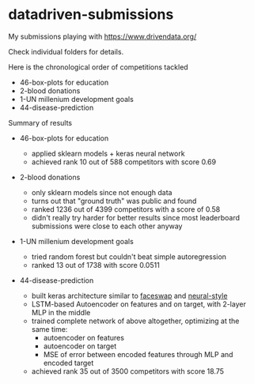 # datadriven-submissions
My submissions playing with https://www.drivendata.org/

Check individual folders for details.

Here is the chronological order of competitions tackled

- 46-box-plots for education
- 2-blood donations
- 1-UN millenium development goals
- 44-disease-prediction


Summary of results

- 46-box-plots for education
  - applied sklearn models + keras neural network
  - achieved rank 10 out of 588 competitors with score 0.69

- 2-blood donations
  - only sklearn models since not enough data
  - turns out that "ground truth" was public and found
  - ranked 1236 out of 4399 competitors with a score of 0.58
  - didn't really try harder for better results since most leaderboard submissions were close to each other anyway

- 1-UN millenium development goals
  - tried random forest but couldn't beat simple autoregression
  - ranked 13 out of 1738 with score 0.0511

- 44-disease-prediction
  - built keras architecture similar to [faceswap](https://github.com/deepfakes/faceswap) and [neural-style](https://github.com/jcjohnson/neural-style)
  - LSTM-based Autoencoder on features and on target, with 2-layer MLP in the middle
  - trained complete network of above altogether, optimizing at the same time:
    - autoencoder on features
    - autoencoder on target
    - MSE of error between encoded features through MLP and encoded target
  - achieved rank 35 out of 3500 competitors with score 18.75
